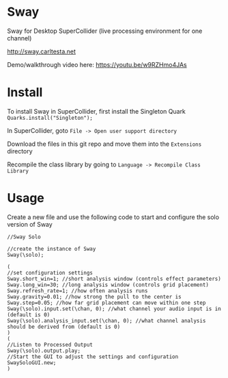 # Sway
Sway for Desktop SuperCollider (live processing environment for one channel)

http://sway.carltesta.net

Demo/walkthrough video here: https://youtu.be/w9RZHmo4JAs

# Install

To install Sway in SuperCollider, first install the Singleton Quark
`Quarks.install("Singleton");`

In SuperCollider, goto `File -> Open user support directory`

Download the files in this git repo and move them into the `Extensions` directory

Recompile the class library by going to `Language -> Recompile Class Library`

# Usage

Create a new file and use the following code to start and configure the solo version of Sway

```
//Sway Solo

//create the instance of Sway
Sway(\solo);

(
//set configuration settings
Sway.short_win=1; //short analysis window (controls effect parameters)
Sway.long_win=30; //long analysis window (controls grid placement)
Sway.refresh_rate=1; //how often analysis runs
Sway.gravity=0.01; //how strong the pull to the center is
Sway.step=0.05; //how far grid placement can move within one step
Sway(\solo).input.set(\chan, 0); //what channel your audio input is in (default is 0)
Sway(\solo).analysis_input.set(\chan, 0); //what channel analysis should be derived from (default is 0)
)
(
//Listen to Processed Output
Sway(\solo).output.play;
//Start the GUI to adjust the settings and configuration
SwaySoloGUI.new;
)
```


